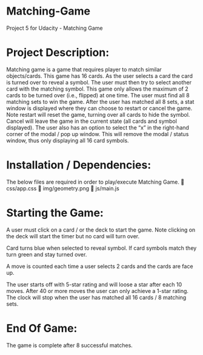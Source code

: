 # Matching-Game
Project 5 for Udacity - Matching Game

# Project Description: 
Matching game is a game that requires player to match similar objects/cards.  This game has 16 cards. As the user selects a card the card is turned over to reveal a symbol. The user must then try to select another card with the matching symbol.  This game only allows the maximum of 2 cards to be turned over (i.e., flipped) at one time. The user must find all 8 matching sets to win the game.
After the user has matched all 8 sets, a stat window is displayed where they can choose to restart or cancel the game.  Note restart will reset the game, turning over all cards to hide the symbol.  Cancel will leave the game in the current state (all cards and symbol displayed).  The user also has an option to select the “x” in the right-hand corner of the modal / pop up window.  This will remove the modal / status window, thus only displaying all 16 card symbols. 

# Installation / Dependencies:
The below files are required in order to play/execute Matching Game.
	css/app.css
	img/geometry.png
	js/main.js

# Starting the Game:
A user must click on a card / or the deck to start the game. Note clicking on the deck will start the timer but no card will turn over. 

Card turns blue when selected to reveal symbol. If card symbols match they turn green and stay turned over.

A move is counted each time a user selects 2 cards and the cards are face up. 

The user starts off with 5-star rating and will loose a star after each 10 moves.  After 40 or more moves the user can only achieve a 1-star rating. 
The clock will stop when the user has matched all 16 cards / 8 matching sets. 

# End Of Game:
The game is complete after 8 successful matches.
